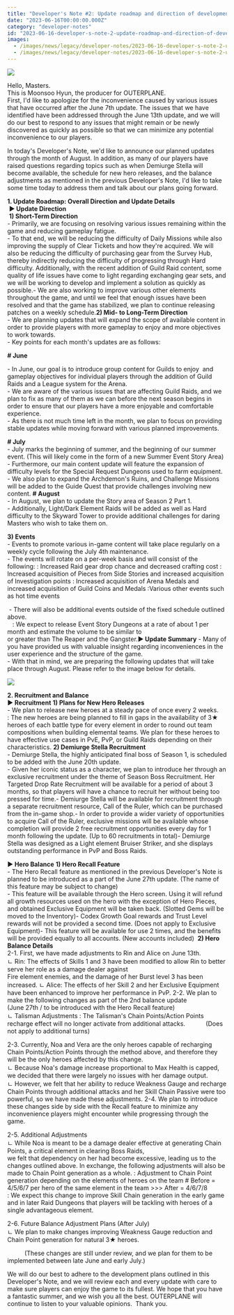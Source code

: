 ```yaml
---
title: "Developer's Note #2: Update roadmap and direction of development"
date: "2023-06-16T00:00:00.000Z"
category: "developer-notes"
id: "2023-06-16-developer-s-note-2-update-roadmap-and-direction-of-development"
images:
  - /images/news/legacy/developer-notes/2023-06-16-developer-s-note-2-update-roadmap-and-direction-of-development/aa5d1430279944c9971475fe55ffc6d6_002.webp
  - /images/news/legacy/developer-notes/2023-06-16-developer-s-note-2-update-roadmap-and-direction-of-development/b4a658ab19e542478f487d69581929d8.webp
---
```


![](/images/news/legacy/developer-notes/2023-06-16-developer-s-note-2-update-roadmap-and-direction-of-development/aa5d1430279944c9971475fe55ffc6d6_002.webp)

Hello, Masters.                                                                                          
This is Moonsoo Hyun, the producer for OUTERPLANE.  
First, I'd like to apologize for the inconvenience caused by various issues that have occurred after the June 7th update. The issues that we have identified have been addressed through the June 13th update, and we will do our best to respond to any issues that might remain or be newly discovered as quickly as possible so that we can minimize any potential inconvenience to our players.                            

In today's Developer's Note, we'd like to announce our planned updates through the month of August. In addition, as many of our players have raised questions regarding topics such as when Demiurge Stella will become available, the schedule for new hero releases, and the balance adjustments as mentioned in the previous Developer's Note, I'd like to take some time today to address them and talk about our plans going forward.

**1\. Update Roadmap: Overall Direction and Update Details**  
 **▶ Update Direction**  
 **1) Short-Term Direction**  
\- Primarily, we are focusing on resolving various issues remaining within the game and reducing gameplay fatigue.  
\- To that end, we will be reducing the difficulty of Daily Missions while also improving the supply of Clear Tickets and how they're acquired. We will also be reducing the difficulty of purchasing gear from the Survey Hub, thereby indirectly reducing the difficulty of progressing through Hard difficulty. Additionally, with the recent addition of Guild Raid content, some quality of life issues have come to light regarding exchanging gear sets, and we will be working to develop and implement a solution as quickly as possible.- We are also working to improve various other elements throughout the game, and until we feel that enough issues have been resolved and that the game has stabilized, we plan to continue releasing patches on a weekly schedule.**2) Mid- to Long-Term Direction**  
\- We are planning updates that will expand the scope of available content in order to provide players with more gameplay to enjoy and more objectives to work towards.  
\- Key points for each month's updates are as follows:

**\# June**

\- In June, our goal is to introduce group content for Guilds to enjoy  and gameplay objectives for individual players through the addition of Guild Raids and a League system for the Arena.  
\- We are aware of the various issues that are affecting Guild Raids, and we plan to fix as many of them as we can before the next season begins in order to ensure that our players have a more enjoyable and comfortable experience.  
\- As there is not much time left in the month, we plan to focus on providing stable updates while moving forward with various planned improvements.

  
**\# July**  
\- July marks the beginning of summer, and the beginning of our summer event. (This will likely come in the form of a new Summer Event Story Area)  
\- Furthermore, our main content update will feature the expansion of difficulty levels for the Special Request Dungeons used to farm equipment. - We also plan to expand the Archdemon's Ruins, and Challenge Missions will be added to the Guide Quest that provide challenges involving new content. **\# August**  
\- In August, we plan to update the Story area of Season 2 Part 1.  
\- Additionally, Light/Dark Element Raids will be added as well as Hard difficulty to the Skyward Tower to provide additional challenges for daring Masters who wish to take them on.

**3) Events**  
\- Events to promote various in-game content will take place regularly on a weekly cycle following the July 4th maintenance.  
\- The events will rotate on a per-week basis and will consist of the following: : Increased Raid gear drop chance and decreased crafting cost : Increased acquisition of Pieces from Side Stories and increased acquisition of Investigation points : Increased acquisition of Arena Medals and increased acquisition of Guild Coins and Medals :Various other events such as hot time events

 - There will also be additional events outside of the fixed schedule outlined above.  
   : We expect to release Event Story Dungeons at a rate of about 1 per month and estimate the volume to be similar to  
or greater than The Reaper and the Gangster.**▶ Update Summary** \- Many of you have provided us with valuable insight regarding inconveniences in the user experience and the structure of the game.  
\- With that in mind, we are preparing the following updates that will take place through August. Please refer to the image below for details.

![](/images/news/legacy/developer-notes/2023-06-16-developer-s-note-2-update-roadmap-and-direction-of-development/b4a658ab19e542478f487d69581929d8.webp)

  
**2\. Recruitment and Balance  
▶ Recruitment** **1) Plans for New Hero Releases**  
\- We plan to release new heroes at a steady pace of once every 2 weeks.  
: The new heroes are being planned to fill in gaps in the availability of 3★ heroes of each battle type for every element in order to round out team compositions when building elemental teams. We plan for these heroes to have effective use cases in PvE, PvP, or Guild Raids depending on their characteristics. **2) Demiurge Stella Recruitment**  
\- Demiurge Stella, the highly anticipated final boss of Season 1, is scheduled to be added with the June 20th update.  
\- Given her iconic status as a character, we plan to introduce her through an exclusive recruitment under the theme of Season Boss Recruitment. Her Targeted Drop Rate Recruitment will be available for a period of about 3 months, so that players will have a chance to recruit her without being too pressed for time.- Demiurge Stella will be available for recruitment through a separate recruitment resource, Call of the Ruler, which can be purchased from the in-game shop.- In order to provide a wider variety of opportunities to acquire Call of the Ruler, exclusive missions will be available whose completion will provide 2 free recruitment opportunities every day for 1 month following the update. (Up to 60 recruitments in total)- Demiurge Stella was designed as a Light element Bruiser Striker, and she displays outstanding performance in PvP and Boss Raids.

**▶ Hero Balance** **1) Hero Recall Feature**  
\- The Hero Recall feature as mentioned in the previous Developer's Note is planned to be introduced as a part of the June 27th update. (The name of this feature may be subject to change)  
\- This feature will be available through the Hero screen. Using it will refund all growth resources used on the hero with the exception of Hero Pieces, and obtained Exclusive Equipment will be taken back. (Slotted Gems will be moved to the Inventory)- Codex Growth Goal rewards and Trust Level rewards will not be provided a second time. (Does not apply to Exclusive Equipment)- This feature will be available for use 2 times, and the benefits will be provided equally to all accounts. (New accounts included)  **2) Hero Balance Details**  
2-1. First, we have made adjustments to Rin and Alice on June 13th.  
ㄴ Rin: The effects of Skills 1 and 3 have been modified to allow Rin to better serve her role as a damage dealer against  
Fire element enemies, and the damage of her Burst level 3 has been increased. ㄴ Alice: The effects of her Skill 2 and her Exclusive Equipment have been enhanced to improve her performance in PvP. 2-2. We plan to make the following changes as part of the 2nd balance update  
(June 27th / to be introduced with the Hero Recall feature)  
ㄴ Talisman Adjustments : The Talisman's Chain Points/Action Points recharge effect will no longer activate from additional attacks.            (Does not apply to additional turns)

  
2-3. Currently, Noa and Vera are the only heroes capable of recharging Chain Points/Action Points through the method above, and therefore they will be the only heroes affected by this change.  
ㄴ Because Noa's damage increase proportional to Max Health is capped, we decided that there were largely no issues with her damage output.  
ㄴ However, we felt that her ability to reduce Weakness Gauge and recharge Chain Points through additional attacks and her Skill Chain Passive were too powerful, so we have made these adjustments. 2-4. We plan to introduce these changes side by side with the Recall feature to minimize any inconvenience players might encounter while progressing through the game.  
  

2-5. Additional Adjustments  
ㄴ While Noa is meant to be a damage dealer effective at generating Chain Points, a critical element in clearing Boss Raids,  
we felt that dependency on her had become excessive, leading us to the changes outlined above. In exchange, the following adjustments will also be made to Chain Point generation as a whole. : Adjustment to Chain Point generation depending on the elements of heroes on the team # Before = 4/5/6/7 per hero of the same element in the team >>> After = 4/6/7/8            : We expect this change to improve Skill Chain generation in the early game and in later Raid Dungeons that players will be tackling with heroes of a single advantageous element.    

2-6. Future Balance Adjustment Plans (After July)  
ㄴ We plan to make changes improving Weakness Gauge reduction and Chain Point generation for natural 3★ heroes.

          (These changes are still under review, and we plan for them to be implemented between late June and early July.)  
  
We will do our best to adhere to the development plans outlined in this Developer's Note, and we will review each and every update with care to make sure players can enjoy the game to its fullest. We hope that you have a fantastic summer, and we wish you all the best. OUTERPLANE will continue to listen to your valuable opinions.  Thank you.
